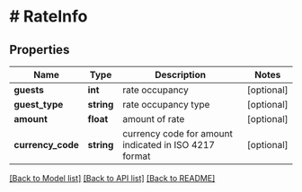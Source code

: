# # RateInfo

## Properties

Name | Type | Description | Notes
------------ | ------------- | ------------- | -------------
**guests** | **int** | rate occupancy | [optional] 
**guest_type** | **string** | rate occupancy type | [optional] 
**amount** | **float** | amount of rate | [optional] 
**currency_code** | **string** | currency code for amount indicated in ISO 4217 format | [optional] 

[[Back to Model list]](../../README.md#documentation-for-models) [[Back to API list]](../../README.md#documentation-for-api-endpoints) [[Back to README]](../../README.md)


